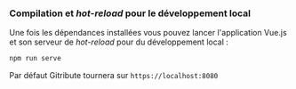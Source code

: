 ### Compilation et _hot-reload_ pour le développement local

Une fois les dépendances installées vous pouvez lancer l'application Vue.js et son serveur de _hot-reload_ pour du développement local :

```bash
npm run serve
```

Par défaut Gitribute tournera sur `https://localhost:8080`
